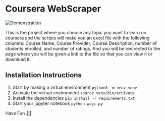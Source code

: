 
# Coursera WebScraper

![Demonstration](./static/Gif.gif)

This is the project where you choose any topic you want to learn on coursera and the scripts will make you an excel file with the following columns: Course Name, Course Provider, Course Description, number of students enrolled, and number of ratings. And you will be redirected to the page where you will be given a link to the file so that you can view it or download it.


## Installation Instructions

1. Start by making a virtual environment ```python3 -m venv venv```
2. Activate the virtual environment ```source venv/bin/activate```
3. Install the dependencies ```pip install -r requirements.txt```
4. Start your jupyter notebook ```python wsgi.py```

Have Fun ✌🏿
